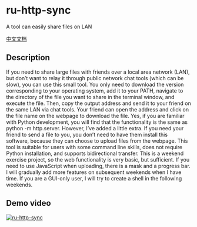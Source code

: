 # ru-http-sync
A tool can easily share files on LAN

[中文文档](./README_ZH.md)

## Description

If you need to share large files with friends over a local area network (LAN), but don’t want to relay it through public network chat tools (which can be slow), you can use this small tool. You only need to download the version corresponding to your operating system, add it to your PATH, navigate to the directory of the file you want to share in the terminal window, and execute the file. Then, copy the output address and send it to your friend on the same LAN via chat tools. Your friend can open the address and click on the file name on the webpage to download the file. Yes, if you are familiar with Python development, you will find that the functionality is the same as python -m http.server. However, I’ve added a little extra. If you need your friend to send a file to you, you don’t need to have them install this software, because they can choose to upload files from the webpage. This tool is suitable for users with some command line skills, does not require Python installation, and supports bidirectional transfer. This is a weekend exercise project, so the web functionality is very basic, but sufficient. If you need to use JavaScript when uploading, there is a mask and a progress bar. I will gradually add more features on subsequent weekends when I have time. If you are a GUI-only user, I will try to create a shell in the following weekends.

## Demo video

[![ru-http-sync](https://res.cloudinary.com/marcomontalbano/image/upload/v1706428615/video_to_markdown/images/youtube--QZbMyvME2nA-c05b58ac6eb4c4700831b2b3070cd403.jpg)](https://youtu.be/QZbMyvME2nA "ru-http-sync")